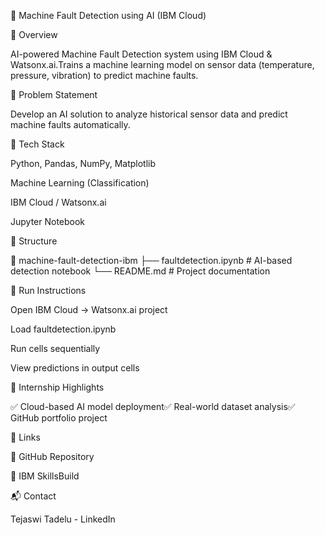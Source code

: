 🔧 Machine Fault Detection using AI (IBM Cloud)





📘 Overview

AI-powered Machine Fault Detection system using IBM Cloud & Watsonx.ai.Trains a machine learning model on sensor data (temperature, pressure, vibration) to predict machine faults.

🧠 Problem Statement

Develop an AI solution to analyze historical sensor data and predict machine faults automatically.

🚀 Tech Stack

Python, Pandas, NumPy, Matplotlib

Machine Learning (Classification)

IBM Cloud / Watsonx.ai

Jupyter Notebook

📂 Structure

📁 machine-fault-detection-ibm
├── faultdetection.ipynb   # AI-based detection notebook
└── README.md               # Project documentation

🧪 Run Instructions

Open IBM Cloud → Watsonx.ai project

Load faultdetection.ipynb

Run cells sequentially

View predictions in output cells

💼 Internship Highlights

✅ Cloud-based AI model deployment✅ Real-world dataset analysis✅ GitHub portfolio project

📎 Links

🔗 GitHub Repository

🔗 IBM SkillsBuild

📬 Contact

Tejaswi Tadelu - LinkedIn
